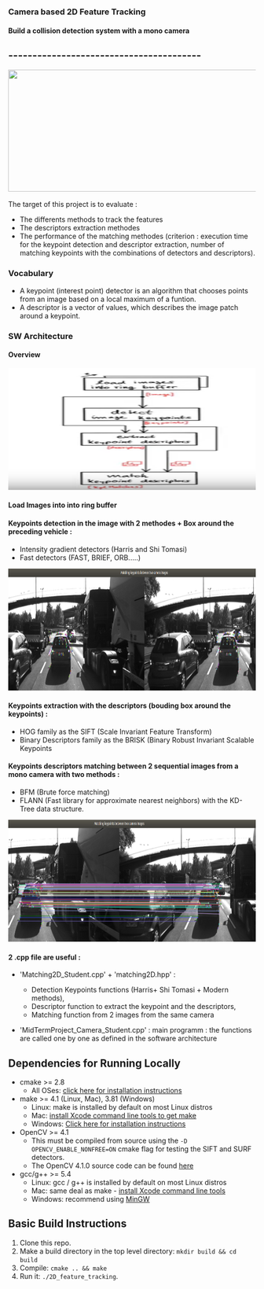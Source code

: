 ### Camera based 2D Feature Tracking
#### Build a collision detection system with a mono camera
## ----------------------------------------

<img src="images/Detectors_Desriptors_Matching.png" width="820" height="248" />

The target of this project is to evaluate :
* The differents methods to track the features
* The descriptors extraction methodes
* The performance of the matching methodes (criterion : execution time for the keypoint detection and descriptor extraction, number of matching keypoints with the combinations of detectors and descriptors). 

### Vocabulary 

* A keypoint (interest point) detector is an algorithm that chooses points from an image based on a local maximum of a funtion.
* A descriptor is a vector of values, which describes the image patch around a keypoint. 

### SW Architecture
 
#### Overview
<img src="images/Camera_Pipeline.png" width="820" height="248" />

#### Load Images into into ring buffer

#### Keypoints detection in the image with 2 methodes + Box around the preceding vehicle :
* Intensity gradient detectors (Harris and Shi Tomasi)
* Fast detectors (FAST, BRIEF, ORB.....)

<img src="images/Keypoints.png" width="820" height="248" />

#### Keypoints extraction with the descriptors (bouding box around the keypoints) : 
* HOG family as the SIFT (Scale Invariant Feature Transform) 
* Binary Descriptors family as the BRISK (Binary Robust Invariant Scalable Keypoints


#### Keypoints descriptors matching between 2 sequential images from a mono camera with two methods : 
* BFM (Brute force matching)
* FLANN (Fast library for approximate nearest neighbors) with the KD-Tree data structure.

<img src="images/Detectors_Descriptors_Matching.png" width="820" height="248" />

#### 2 .cpp file are useful :
* 'Matching2D_Student.cpp' + 'matching2D.hpp' : 
  - Detection Keypoints functions (Harris+ Shi Tomasi + Modern methods), 
  - Descriptor function to extract the keypoint and the descriptors, 
  - Matching function from 2 images from the same camera

* 'MidTermProject_Camera_Student.cpp' : main programm : the functions are called one by one as defined in the software architecture 

## Dependencies for Running Locally
* cmake >= 2.8
  * All OSes: [click here for installation instructions](https://cmake.org/install/)
* make >= 4.1 (Linux, Mac), 3.81 (Windows)
  * Linux: make is installed by default on most Linux distros
  * Mac: [install Xcode command line tools to get make](https://developer.apple.com/xcode/features/)
  * Windows: [Click here for installation instructions](http://gnuwin32.sourceforge.net/packages/make.htm)
* OpenCV >= 4.1
  * This must be compiled from source using the `-D OPENCV_ENABLE_NONFREE=ON` cmake flag for testing the SIFT and SURF detectors.
  * The OpenCV 4.1.0 source code can be found [here](https://github.com/opencv/opencv/tree/4.1.0)
* gcc/g++ >= 5.4
  * Linux: gcc / g++ is installed by default on most Linux distros
  * Mac: same deal as make - [install Xcode command line tools](https://developer.apple.com/xcode/features/)
  * Windows: recommend using [MinGW](http://www.mingw.org/)

## Basic Build Instructions

1. Clone this repo.
2. Make a build directory in the top level directory: `mkdir build && cd build`
3. Compile: `cmake .. && make`
4. Run it: `./2D_feature_tracking`.